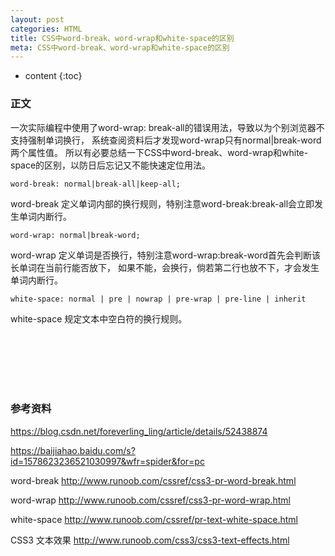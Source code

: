 ```yaml
---
layout: post
categories: HTML
title: CSS中word-break、word-wrap和white-space的区别
meta: CSS中word-break、word-wrap和white-space的区别
---
```

* content
{:toc}

### 正文

一次实际编程中使用了word-wrap: break-all的错误用法，导致以为个别浏览器不支持强制单词换行，
系统查阅资料后才发现word-wrap只有normal|break-word两个属性值。
所以有必要总结一下CSS中word-break、word-wrap和white-space的区别，以防日后忘记又不能快速定位用法。

```
word-break: normal|break-all|keep-all;
```

word-break 定义单词内部的换行规则，特别注意word-break:break-all会立即发生单词内断行。

```
word-wrap: normal|break-word;
```

word-wrap 定义单词是否换行，特别注意word-wrap:break-word首先会判断该长单词在当前行能否放下，
如果不能，会换行，倘若第二行也放不下，才会发生单词内断行。

```
white-space: normal | pre | nowrap | pre-wrap | pre-line | inherit
```

white-space 规定文本中空白符的换行规则。



<br/><br/><br/><br/><br/>
### 参考资料 

<https://blog.csdn.net/foreverling_ling/article/details/52438874>

<https://baijiahao.baidu.com/s?id=1578623236521030997&wfr=spider&for=pc>

word-break <http://www.runoob.com/cssref/css3-pr-word-break.html>

word-wrap <http://www.runoob.com/cssref/css3-pr-word-wrap.html>

white-space <http://www.runoob.com/cssref/pr-text-white-space.html>

CSS3 文本效果 <http://www.runoob.com/css3/css3-text-effects.html>

